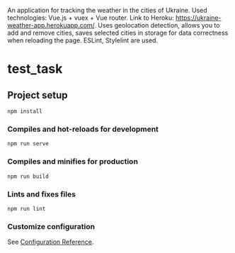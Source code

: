 An application for tracking the weather in the cities of Ukraine.
Used technologies: Vue.js + vuex + Vue router.
Link to Heroku: https://ukraine-weather-app.herokuapp.com/. 
Uses geolocation detection, allows you to add and remove cities, saves selected cities in storage for data correctness when reloading the page. 
ESLint, Stylelint are used.

# test_task

## Project setup
```
npm install
```

### Compiles and hot-reloads for development
```
npm run serve
```

### Compiles and minifies for production
```
npm run build
```

### Lints and fixes files
```
npm run lint
```

### Customize configuration
See [Configuration Reference](https://cli.vuejs.org/config/).
